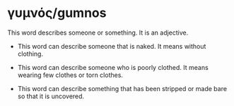# γυμνός/gumnos
This word describes someone or something. It is an adjective.

* This word can describe someone that is naked. It means without clothing.

* This word can describe someone who is poorly clothed. It means wearing few clothes or torn clothes.

* This word can describe something that has been stripped or made bare so that it is uncovered.
